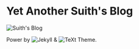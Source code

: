 # Yet Another Suith's Blog

![Suith's Blog](https://suith.xyz)

Power by ![Jekyll](http://jekyllrb.com/) & ![TeXt Theme](https://github.com/kitian616/jekyll-TeXt-theme).